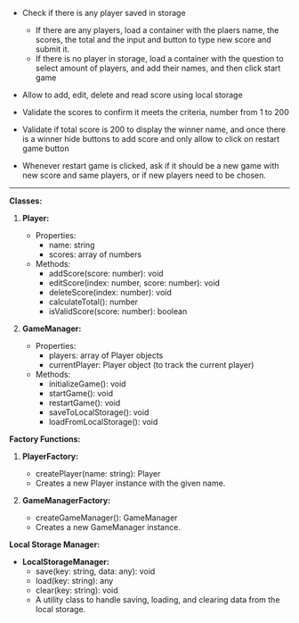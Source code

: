 - Check if there is any player saved in storage

  - If there are any players, load a container with the plaers name, the scores, the total and the input and button to type new score and submit it.
  - If there is no player in storage, load a container with the question to select amount of players, and add their names, and then click start game

- Allow to add, edit, delete and read score using local storage

- Validate the scores to confirm it meets the criteria, number from 1 to 200

- Validate if total score is 200 to display the winner name, and once there is a winner hide buttons to add score and only allow to click on restart game button

- Whenever restart game is clicked, ask if it should be a new game with new score and same players, or if new players need to be chosen.

---

**Classes:**

1. **Player:**

   - Properties:
     - name: string
     - scores: array of numbers
   - Methods:
     - addScore(score: number): void
     - editScore(index: number, score: number): void
     - deleteScore(index: number): void
     - calculateTotal(): number
     - isValidScore(score: number): boolean

2. **GameManager:**
   - Properties:
     - players: array of Player objects
     - currentPlayer: Player object (to track the current player)
   - Methods:
     - initializeGame(): void
     - startGame(): void
     - restartGame(): void
     - saveToLocalStorage(): void
     - loadFromLocalStorage(): void

**Factory Functions:**

1. **PlayerFactory:**

   - createPlayer(name: string): Player
   - Creates a new Player instance with the given name.

2. **GameManagerFactory:**
   - createGameManager(): GameManager
   - Creates a new GameManager instance.

**Local Storage Manager:**

- **LocalStorageManager:**
  - save(key: string, data: any): void
  - load(key: string): any
  - clear(key: string): void
  - A utility class to handle saving, loading, and clearing data from the local storage.

